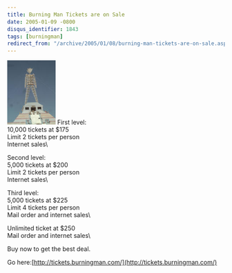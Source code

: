 ```yaml
---
title: Burning Man Tickets are on Sale
date: 2005-01-09 -0800
disqus_identifier: 1843
tags: [burningman]
redirect_from: "/archive/2005/01/08/burning-man-tickets-are-on-sale.aspx/"
---
```


![Burning Man](/images/burningman.jpg) First level:\
 10,000 tickets at \$175\
 Limit 2 tickets per person\
 Internet sales\

Second level:\
 5,000 tickets at \$200\
 Limit 2 tickets per person\
 Internet sales\

Third level:\
 5,000 tickets at \$225\
 Limit 4 tickets per person\
 Mail order and internet sales\

Unlimited ticket at \$250\
 Mail order and internet sales\

Buy now to get the best deal.

Go here:[http://tickets.burningman.com/](http://tickets.burningman.com/)


